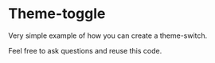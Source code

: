 # Theme-toggle

Very simple example of how you can create a theme-switch.

Feel free to ask questions and reuse this code.
